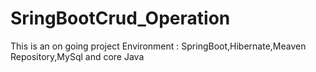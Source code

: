 # SringBootCrud_Operation
This is an on going project
Environment : SpringBoot,Hibernate,Meaven Repository,MySql and core Java
